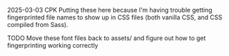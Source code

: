 2025-03-03 CPK
Putting these here because I'm having trouble getting fingerprinted file names to show up in CSS files (both vanilla CSS, and CSS compiled from Sass).

TODO Move these font files back to assets/ and figure out how to get fingerprinting working correctly
